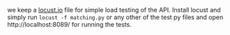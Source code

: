 we keep a [locust.io](https://locust.io/) file for simple load testing of the API.
Install locust and simply run `locust -f matching.py` or any other of the test py files and open http://localhost:8089/ for running the tests.
